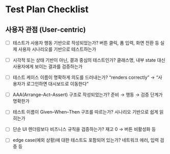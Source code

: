 # Test Plan Checklist

## 사용자 관점 (User-centric)

- [ ] 테스트가 사용자 행동 기반으로 작성되었는가?
      버튼 클릭, 폼 입력, 화면 전환 등 실제 사용자 시나리오를 기반으로 테스트하는가

- [ ] 시각적 또는 상태 기반이 아닌, 결과 중심의 테스트인가?
      클래스명, 내부 state 대신 사용자에게 보이는 결과를 검증하는가

- [ ] 테스트 케이스 이름이 명확하게 의도를 드러내는가?
      “renders correctly” → “사용자가 로그인하면 대시보드로 이동한다”

- [ ] AAA(Arrange–Act–Assert) 구조로 작성되었는가?
      준비 → 행동 → 검증 단계가 명확한가

- [ ] 테스트 이름이 Given–When–Then 구조를 따르는가?
      시나리오 기반으로 쉽게 읽히는가

- [ ] 단순 UI 렌더링보다 비즈니스 규칙을 검증하는가?
      재고 0 → 버튼 비활성화 등

- [ ] edge case(예외 상황)에 대한 테스트도 포함되어 있는가?
      네트워크 에러, 입력 검증 등
